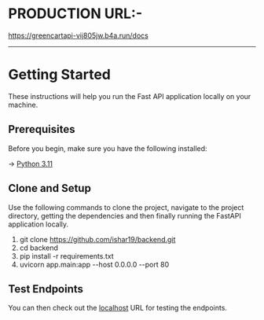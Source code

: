 # PRODUCTION URL:- 

https://greencartapi-vij805jw.b4a.run/docs

---
# Getting Started

These instructions will help you run the Fast API application locally on your machine.

## Prerequisites

Before you begin, make sure you have the following installed:

-> [Python 3.11](https://www.python.org/downloads/release/python-3110/)

## Clone and Setup

Use the following commands to clone the project, navigate to the project directory, getting the dependencies and then finally running the FastAPI application locally.

1) git clone https://github.com/ishar19/backend.git
2) cd backend
3) pip install -r requirements.txt
4) uvicorn app.main:app --host 0.0.0.0 --port 80

## Test Endpoints

You can then check out the [localhost](http://localhost:80/docs) URL for testing the endpoints.
